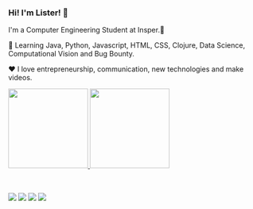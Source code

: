 ### Hi! I'm Lister! 👋

I'm a Computer Engineering Student at Insper.🦊

🌱 Learning Java, Python, Javascript, HTML, CSS, Clojure, Data Science, Computational Vision and Bug Bounty.

❤  I love entrepreneurship, communication, new technologies and make videos.

<div>
  
  <a href="https://github.com/listerogusuku">
<!--   <img height="180em" src="https://github-readme-stats.vercel.app/api?username=listerogusuku&theme=blue-green_icons=true)"/> -->
  <img height="160em" src="https://github-readme-stats.vercel.app/api?username=listerogusuku&show_icons=true&theme=dark&include_all_commits=true&count_private=true"/>

<!--   <img height="180em" src="https://github-readme-stats.vercel.app/api?username=listerogusuku&show_icons=true&theme=dracula&include_all_commits=true&count_private=true"/> -->
  <img height="160em" src="https://github-readme-stats.vercel.app/api/top-langs/?username=listerogusuku&layout=compact&langs_count=7&theme=dark"/>
</div>
<div style="display: inline_block"><br>
<!--   <img align="center" alt="Rafa-Python" height="30" width="40" src="https://raw.githubusercontent.com/devicons/devicon/master/icons/python/python-original.svg"> -->
 <!--  <img align="center" alt="Rafa-Js" height="30" width="40" src="https://raw.githubusercontent.com/devicons/devicon/master/icons/javascript/javascript-plain.svg"> -->
<!--   <img align="center" alt="Rafa-React" height="30" width="40" src="https://raw.githubusercontent.com/devicons/devicon/master/icons/react/react-original.svg"> -->
<!--   <img align="center" alt="Rafa-HTML" height="30" width="40" src="https://raw.githubusercontent.com/devicons/devicon/master/icons/html5/html5-original.svg"> -->
<!--   <img align="center" alt="Rafa-CSS" height="30" width="40" src="https://raw.githubusercontent.com/devicons/devicon/master/icons/css3/css3-original.svg"> -->
<!--   <img align="center" alt="Rafa-CSS" height="30" width="40" src="https://raw.githubusercontent.com/devicons/devicon/master/icons/css3/css3-original.svg"> -->
<!--   <img align="center" alt="Rafa-Csharp" height="30" width="40" src="https://raw.githubusercontent.com/devicons/devicon/master/icons/csharp/csharp-original.svg"> -->
<!--   <img align="right" alt="Rafa-yoda" src="https://cdn.discordapp.com/attachments/795358919417397249/825430589581688872/hi.gif"> -->
</div>
  
  ##
 
<div> 
  <a href="https://www.youtube.com/c/ListerTutoriaisTM" target="_blank"><img src="https://img.shields.io/badge/YouTube-FF0000?style=for-the-badge&logo=youtube&logoColor=white" target="_blank"></a>
  <a href="https://www.instagram.com/listerogusuku_" target="_blank"><img src="https://img.shields.io/badge/-Instagram-%23E4405F?style=for-the-badge&logo=instagram&logoColor=white" target="_blank"></a>
  <a href = "mailto:listertutoriais@gmail.com"><img src="https://img.shields.io/badge/Gmail-D14836?style=for-the-badge&logo=gmail&logoColor=white" target="_blank"></a>
  <a href="https://www.linkedin.com/in/lister-ogusuku-ribeiro-6a1052148/" target="_blank"><img src="https://img.shields.io/badge/-LinkedIn-%230077B5?style=for-the-badge&logo=linkedin&logoColor=white" target="_blank"></a> 
 
<!--   ![Snake animation](https://github.com/listerogusuku/listerogusuku/blob/output/github-contribution-grid-snake.svg) -->
 
</div>

